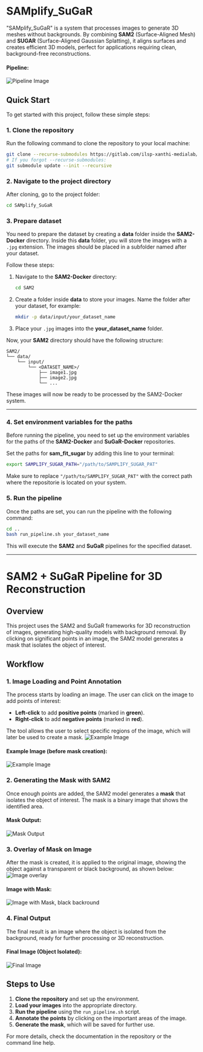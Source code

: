 # SAMplify\_SuGaR

"SAMplify\_SuGaR" is a system that processes images to generate 3D meshes without backgrounds. By combining **SAM2** (Surface-Aligned Mesh) and **SUGAR** (Surface-Aligned Gaussian Splatting), it aligns surfaces and creates efficient 3D models, perfect for applications requiring clean, background-free reconstructions.
#### Pipeline:
![Pipeline Image](readme_images/pipeline_SAMplify_SuGaR.png)

## Quick Start

To get started with this project, follow these simple steps:

### 1. Clone the repository

Run the following command to clone the repository to your local machine:

```bash
git clone --recurse-submodules https://gitlab.com/ilsp-xanthi-medialab/textailes/wp4/t4.5/samplify_sugar.git
# If you forgot --recurse-submodules:
git submodule update --init --recursive
```

### 2. Navigate to the project directory

After cloning, go to the project folder:

```bash
cd SAMplify_SuGaR
```


### 3. Prepare dataset

You need to prepare the dataset by creating a **data** folder inside the **SAM2-Docker** directory. Inside this **data** folder, you will store the images with a `.jpg` extension. The images should be placed in a subfolder named after your dataset.

Follow these steps:

1. Navigate to the **SAM2-Docker** directory:

   ```bash
   cd SAM2
   ```


2. Create a folder inside **data** to store your images. Name the folder after your dataset, for example:

   ```bash
   mkdir -p data/input/your_dataset_name
   ```

3. Place your `.jpg` images into the **your\_dataset\_name** folder.


Now, your **SAM2** directory should have the following structure:

```
SAM2/
└── data/
    └── input/
        └── <DATASET_NAME>/
            ├── image1.jpg
            ├── image2.jpg
            └── ...

```

These images will now be ready to be processed by the SAM2-Docker system.

---


### 4. Set environment variables for the paths
Before running the pipeline, you need to set up the environment variables for the paths of the **SAM2-Docker** and **SuGaR-Docker** repositories.

Set the paths for **sam_fit_sugar**  by adding this line to your terminal:

```bash
export SAMPLIFY_SUGAR_PATH="/path/to/SAMPLIFY_SUGAR_PAT"
```

Make sure to replace `"/path/to/SAMPLIFY_SUGAR_PAT"` with the correct path where the repositorie is located on your system.

### 5. Run the pipeline

Once the paths are set, you can run the pipeline with the following command:

```bash
cd ..
bash run_pipeline.sh your_dataset_name
```

This will execute the **SAM2** and **SuGaR** pipelines for the specified dataset.

---



# SAM2 + SuGaR Pipeline for 3D Reconstruction

## Overview

This project uses the SAM2 and SuGaR frameworks for 3D reconstruction of images, generating high-quality models with background removal. By clicking on significant points in an image, the SAM2 model generates a mask that isolates the object of interest.

## Workflow

### 1. Image Loading and Point Annotation

The process starts by loading an image. The user can click on the image to add points of interest:

- **Left-click** to add **positive points** (marked in **green**).
- **Right-click** to add **negative points** (marked in **red**).

The tool allows the user to select specific regions of the image, which will later be used to create a mask.
![Example Image](readme_images/image_points_gui.png)

#### Example Image (before mask creation):
![Example Image](readme_images/image_1747083940.jpg)

### 2. Generating the Mask with SAM2

Once enough points are added, the SAM2 model generates a **mask** that isolates the object of interest. The mask is a binary image that shows the identified area.

#### Mask Output:
![Mask Output](readme_images/image_1747083940_mask.png)

### 3. Overlay of Mask on Image

After the mask is created, it is applied to the original image, showing the object against a transparent or black background, as shown below:
![Image overlay](readme_images/image_1747083940_overlay.png)

#### Image with Mask:
![Image with Mask, black backround](readme_images/image_1747083940_mask_rgb.png)

### 4. Final Output

The final result is an image where the object is isolated from the background, ready for further processing or 3D reconstruction.

#### Final Image (Object Isolated):
![Final Image](readme_images/image_1747083940_without_backround.png)

## Steps to Use

1. **Clone the repository** and set up the environment.
2. **Load your images** into the appropriate directory.
3. **Run the pipeline** using the `run_pipeline.sh` script.
4. **Annotate the points** by clicking on the important areas of the image.
5. **Generate the mask**, which will be saved for further use.

For more details, check the documentation in the repository or the command line help.

